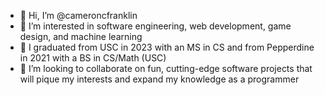 - 👋 Hi, I’m @cameroncfranklin
- 👀 I’m interested in software engineering, web development, game design, and machine learning
- 🌱 I graduated from USC in 2023 with an MS in CS and from Pepperdine in 2021 with a BS in CS/Math (USC)
- 💞️ I’m looking to collaborate on fun, cutting-edge software projects that will pique my interests and expand my knowledge as a programmer

<!---
cameroncfranklin/cameroncfranklin is a ✨ special ✨ repository because its `README.md` (this file) appears on your GitHub profile.
You can click the Preview link to take a look at your changes.
--->
